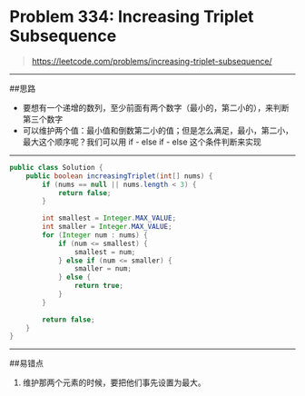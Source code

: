 # Problem 334: Increasing Triplet Subsequence


>https://leetcode.com/problems/increasing-triplet-subsequence/

------------------
##思路
* 要想有一个递增的数列，至少前面有两个数字（最小的，第二小的），来判断第三个数字
* 可以维护两个值：最小值和倒数第二小的值；但是怎么满足，最小，第二小，最大这个顺序呢？我们可以用 if - else if - else 这个条件判断来实现

----------
```java
public class Solution {
    public boolean increasingTriplet(int[] nums) {
        if (nums == null || nums.length < 3) {
            return false;
        } 
        
        int smallest = Integer.MAX_VALUE;
        int smaller = Integer.MAX_VALUE;
        for (Integer num : nums) {
            if (num <= smallest) {
                smallest = num;
            } else if (num <= smaller) {
                smaller = num;
            } else {
                return true;
            }
        }
        
        return false;
    }
}
```
------------
##易错点
1. 维护那两个元素的时候，要把他们事先设置为最大。



















